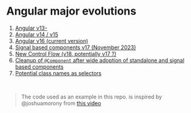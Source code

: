 # Angular major evolutions

1. [Angular v13-](./v13-.ts)
2. [Angular v14 / v15](./v14-15.ts)
3. [Angular v16 (current version)](<./v16-(current).ts>)
4. [Signal based components v17 (November 2023)](<./signal-based-(next-v17).ts>)
5. [New Control Flow (v18, potentially v17 ?)](<./control-flow-(next-v17-18).ts>)
6. [Cleanup of `@Component` after wide adoption of standalone and signal based components](<./at-component-clean-up-(after-wide-adoption).ts>)
7. [Potential class names as selectors](<./class-name-as-selector-(maybe).ts>)

<br />

> The code used as an example in this repo. is inspired by @joshuamorony from [this video](https://www.youtube.com/watch?v=GkD5QH2Rndw)
